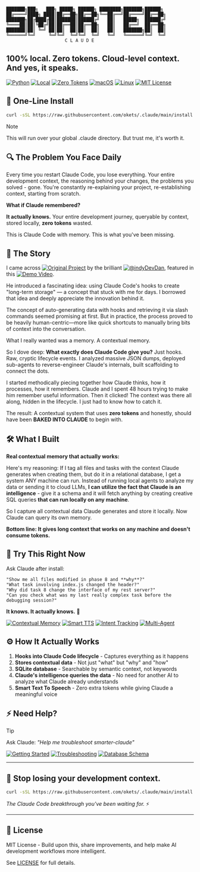 ```
███████╗███╗   ███╗ █████╗ ██████╗ ████████╗███████╗██████╗ 
██╔════╝████╗ ████║██╔══██╗██╔══██╗╚══██╔══╝██╔════╝██╔══██╗
███████╗██╔████╔██║███████║██████╔╝   ██║   █████╗  ██████╔╝
╚════██║██║╚██╔╝██║██╔══██║██╔══██╗   ██║   ██╔══╝  ██╔══██╗
███████║██║ ╚═╝ ██║██║  ██║██║  ██║   ██║   ███████╗██║  ██║
╚══════╝╚═╝     ╚═╝╚═╝  ╚═╝╚═╝  ╚═╝   ╚═╝   ╚══════╝╚═╝  ╚═╝
                      C L A U D E
```

## **100% local. Zero tokens. Cloud-level context. And yes, it speaks.**

[![Python](https://img.shields.io/badge/Python-3.8+-blue?logo=python)](https://python.org)
[![Local](https://img.shields.io/badge/100%25-Local-green?logo=home)](https://github.com/okets/.claude)
[![Zero Tokens](https://img.shields.io/badge/Zero-Tokens-orange?logo=coin)](https://github.com/okets/.claude)
[![macOS](https://img.shields.io/badge/macOS-Compatible-black?logo=apple)](https://github.com/okets/.claude)
[![Linux](https://img.shields.io/badge/Linux-Compatible-yellow?logo=linux)](https://github.com/okets/.claude)
[![MIT License](https://img.shields.io/badge/License-MIT-green)](LICENSE)

## 🚀 One-Line Install

```bash
curl -sSL https://raw.githubusercontent.com/okets/.claude/main/install.sh
```

> [!NOTE]
> This will run over your global .claude directory. But trust me, it's worth it.

## 🔍 The Problem You Face Daily

Every time you restart Claude Code, you lose everything. Your entire development context, the reasoning behind your changes, the problems you solved - gone. You're constantly re-explaining your project, re-establishing context, starting from scratch.

**What if Claude remembered?**

**It actually knows.** Your entire development journey, queryable by context, stored locally, **zero tokens** wasted.

This is Claude Code with memory. This is what you've been missing.

## 📖 The Story
I came across [![Original Project](https://img.shields.io/badge/📂_Original-Project-blue)](https://github.com/disler/claude-code-hooks-mastery) by the brilliant [![@indyDevDan](https://img.shields.io/badge/👨‍💻_@indyDevDan-YouTube-red)](https://www.youtube.com/@indyDevDan), featured in this [![Demo Video](https://img.shields.io/badge/🎥_Demo-Video-red)](https://www.youtube.com/watch?v=J5B9UGTuNoM).

He introduced a fascinating idea: using Claude Code's hooks to create "long-term storage" — a concept that stuck with me for days. I borrowed that idea and deeply appreciate the innovation behind it.

The concept of auto-generating data with hooks and retrieving it via slash commands seemed promising at first. But in practice, the process proved to be heavily human-centric—more like quick shortcuts to manually bring bits of context into the conversation.

What I really wanted was a memory.
A contextual memory.

So I dove deep: **What exactly does Claude Code give you?** Just hooks. Raw, cryptic lifecycle events. I analyzed massive JSON dumps, deployed sub-agents to reverse-engineer Claude's internals, built scaffolding to connect the dots. 

I started methodically piecing together how Claude thinks, how it processes, how it remembers. Claude and I spent 48 hours trying to make him remember useful information. Then it clicked! The context was there all along, hidden in the lifecycle. I just had to know how to catch it.

The result: A contextual system that uses **zero tokens** and honestly, should have been **BAKED INTO CLAUDE** to begin with.

## 🛠️ What I Built

**Real contextual memory that actually works:**

Here's my reasoning: If I tag all files and tasks with the context Claude generates when creating them, but do it in a relational database, I get a system ANY machine can run. Instead of running local agents to analyze my data or sending it to cloud LLMs, **I can utilize the fact that Claude is an intelligence** - give it a schema and it will fetch anything by creating creative SQL queries **that can run locally on any machine**.

So I capture all contextual data Claude generates and store it locally. Now Claude can query its own memory.

**Bottom line: It gives long context that works on any machine and doesn't consume tokens.**

## 🎯 Try This Right Now

Ask Claude after install:
```
"Show me all files modified in phase 8 and **why**?"
"What task involving index.js changed the header?"
"Why did task 8 change the interface of my rest server?"
"Can you check what was my last really complex task before the debugging session?"
```

**It knows. It actually knows.** 🤯

[![Contextual Memory](https://img.shields.io/badge/🧠_Contextual-Memory-purple)](docs/DATABASE_SCHEMA.md)
[![Smart TTS](https://img.shields.io/badge/🔊_Smart-TTS-blue)](docs/GETTING_STARTED.md#tts-engine-options)
[![Intent Tracking](https://img.shields.io/badge/🎯_Intent-Tracking-green)](docs/DATABASE_SCHEMA.md#intent-and-workflow-queries)
[![Multi-Agent](https://img.shields.io/badge/🤖_Multi-Agent_Support-orange)](docs/DATABASE_SCHEMA.md#subagent-tasks)

## ⚙️ How It Actually Works

1. **Hooks into Claude Code lifecycle** - Captures everything as it happens
2. **Stores contextual data** - Not just "what" but "why" and "how"
3. **SQLite database** - Searchable by semantic context, not keywords
4. **Claude's intelligence queries the data** - No need for another AI to analyze what Claude already understands
5. **Smart Text To Speech** - Zero extra tokens while giving Claude a meaningful voice

## ⚡ Need Help?

> [!TIP]
> Ask Claude: *"Help me troubleshoot smarter-claude"*

[![Getting Started](https://img.shields.io/badge/📖_Getting_Started-Complete_Setup_Guide-blue)](docs/GETTING_STARTED.md)
[![Troubleshooting](https://img.shields.io/badge/🔧_Troubleshooting-Fix_Issues_with_Claude-orange)](docs/TROUBLESHOOTING.md)
[![Database Schema](https://img.shields.io/badge/📊_Database_Schema-Query_Patterns_&_Examples-green)](docs/DATABASE_SCHEMA.md)

---

## 🚀 Stop losing your development context.

```bash
curl -sSL https://raw.githubusercontent.com/okets/.claude/main/install.sh | bash
```

*The Claude Code breakthrough you've been waiting for.* ⚡

---

## 📄 License

MIT License - Build upon this, share improvements, and help make AI development workflows more intelligent.

See [LICENSE](LICENSE) for full details.
